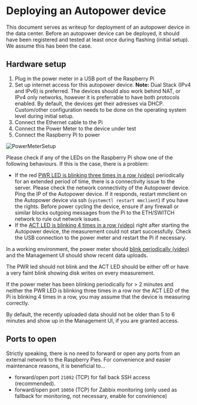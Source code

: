 # Deploying an Autopower device

This document serves as writeup for deployment of an autopower device in the data center. Before an autopower device can be deployed, it should have been registered and tested at least once during flashing (initial setup). We assume this has been the case.

## Hardware setup
1. Plug in the power meter in a USB port of the Raspberry Pi
2. Set up internet access for this autopower device. **Note:** Dual Stack (IPv4 and IPv6) is preferred. The devices should also work behind NAT, or IPv4 only networks, however it is preferrable to have both protocols enabled. By default, the devices get their adresses via DHCP. Custom/other configuration needs to be done on the operating system level during initial setup.
3. Connect the Ethernet cable to the Pi
4. Connect the Power Meter to the device under test
5. Connect the Raspberry Pi to power

![PowerMeterSetup](https://github.com/user-attachments/assets/16b141c6-653e-41a7-8a34-5f6b43fcdc2d)

Please check if any of the LEDs on the Raspberry Pi show one of the following behaviours. If this is the case, there is a problem:

* If the red [PWR LED is blinking three times in a row (video)](https://github.com/user-attachments/assets/58c559cf-ebc2-44a6-bb93-a173dd1b309d) periodically for an extended period of time, there is a connectivity issue to the server. Please check the network connectivity of the Autopower device. Ping the IP of the Autopower device. If it responds, restart mmclient on the Autopower device via ssh (`systemctl restart mmclient`) if you have the rights. Before power cycling the device, ensure if any firewall or similar blocks outgoing messages from the Pi to the ETH/SWITCH network to rule out network issues.
* If the [ACT LED is blinking 4 times in a row (video)](https://github.com/user-attachments/assets/1d8bbb60-62c0-48fc-86a8-1be1338fea19) right after starting the Autopower device, the measurement could not start successfully. Check the USB connection to the power meter and restart the Pi if necessary.

In a working environment, the power meter should [blink periodically (video)](https://github.com/user-attachments/assets/977c5a8e-387a-4c16-ad62-053f82f23812) and the Management UI should show recent data uploads.

The PWR led should not blink and the ACT LED should be either off or have a very faint blink showing disk writes on every measurement. 

If the power meter has been blinking periodically for > 2 minutes and neither the PWR LED is blinking three times in a row nor the ACT LED of the Pi is blinking 4 times in a row, you may assume that the device is measuring correctly.

By default, the recently uploaded data should not be older than 5 to 6 minutes and show up in the Management UI, if you are granted access.

## Ports to open

Strictly speaking, there is no need to forward or open any ports from an external network to the Raspberry Pies. For convenience and easier maintenance reasons, it is beneficial to...

* forward/open port `21092` (TCP) for fall back SSH access (recommended).
* forward/open port `10050` (TCP) for Zabbix monitoring (only used as fallback for monitoring, not necessary, enable for convinience)
